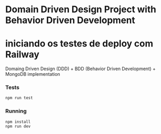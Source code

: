 # Domain Driven Design Project with Behavior Driven Development
# iniciando os testes de deploy com Railway
Domaing Driven Design (DDD) + BDD (Behavior Driven Development) + MongoDB implementation

### Tests
```js
npm run test
```

### Running
```js
npm install
npm run dev
```
